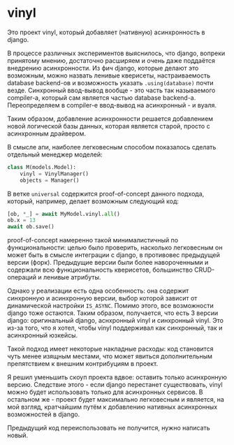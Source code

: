 # vinyl

Это проект vinyl, который добавляет (нативную) асинхронность в django.

В процессе различных экспериментов выяснилось, что django, вопреки принятому 
мнению, достаточно расширяем и очень даже поддаётся внедрению асинхронности.
Из фич django, которые делают это возможным, можно назвать ленивые кверисеты,
настраиваемость database backend-ов и возможность указать `.using(database)` 
почти везде. Синхронный ввод-вывод вообще - это часть так называемого 
compiler-а, который сам является частью database backend-а. Переопределяем 
в compiler-е ввод-вывод на асинхронный - и вуаля.

Таким образом, добавление асинхронности решается добавлением новой логической 
базы данных, которая является старой, просто с асинхронным драйвером.

В смысле апи, наиболее легковесным способом показалось сделать отдельный менеджер моделей:

```python
class M(models.Model):
    vinyl = VinylManager()
    objects = Manager()
```

В ветке `universal` содержится proof-of-concept данного подхода, который, 
например, делает возможным следующий код:

```python
[ob, *_] = await MyModel.vinyl.all()
ob.x = 13
await ob.save()
```

proof-of-concept намеренно такой минималистичный по функциональности: целью 
было проверить, насколько легковесным он может быть в смысле интеграции 
с django, в противовес предыдущей версии (форк). Предыдущие версии были 
более навороченными и содержали всю функциональность кверисетов, большинство 
CRUD-операций и ленивые атрибуты.

Однако у реализации есть одна особенность: она содержит синхронную и 
асинхронную версии, выбор которой зависит от динамической настройки 
`IS_ASYNC`. Помимо этого, все возможности django тоже остаются. Таким 
образом, получается, что есть 3 версии django: оригинальный django, аснхронный 
vinyl и 
синхронный vinyl. Это из-за того, что я хотел, чтобы vinyl 
поддерживал как синхронный, так и асинхронный юзкейсы.

Такой подход имеет некоторые накладные расходы: код становится чуть менее 
изящным местами, что может явиться дополнительным препятствием к внешним 
контрибуциям в проект.

Я решил уменьшить скоуп проекта вдвое: оставить только асинхронную версию. 
Следствие этого - если django перестанет существовать, vinyl можно будет 
использовать только для асинхронных сервисов. В остальном же - проект будет 
максимально легковесным и является, на мой взгляд, кратчайшим путём к 
добавлению нативных асинхронных возможностей в django.

Предыдущий код переиспользовать не получится, нужно 
написать новый.
